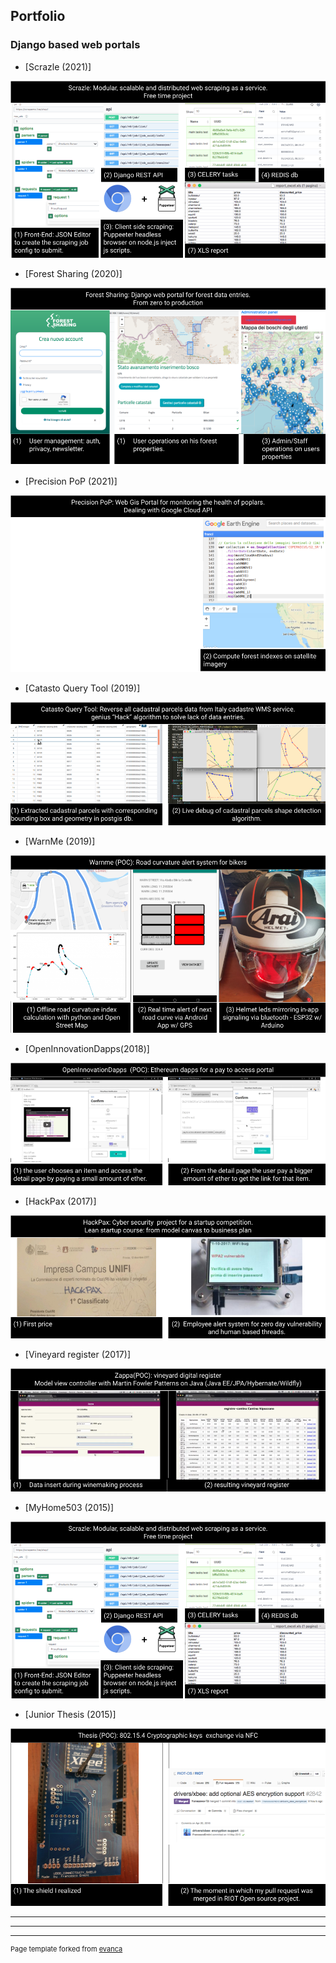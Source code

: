 ## Portfolio

### Django based web portals

- [Scrazle (2021)]
<img src="images/scrazle.png?raw=true"/>

- [Forest Sharing (2020)]
<img src="images/forestsharing.png?raw=true"/>

- [Precision PoP (2021)]
<img src="images/pop.png?raw=true"/>

- [Catasto Query Tool (2019)]
<img src="images/catastoquerytool.png?raw=true"/>

- [WarnMe (2019)]
<img src="images/warnme.png?raw=true"/>

- [OpenInnovationDapps(2018)]
<img src="images/openinnovationdapps.png?raw=true"/>

- [HackPax (2017)]
<img src="images/hackpax.png?raw=true"/>

- [Vineyard register (2017)]
<img src="images/vineyardregister.png?raw=true"/>

- [MyHome503 (2015)]
<img src="images/scrazle.png?raw=true"/>

- [Junior Thesis (2015)]
<img src="images/xbee.png?raw=true"/>

---

---




---
<p style="font-size:11px">Page template forked from <a href="https://github.com/evanca/quick-portfolio">evanca</a></p>
<!-- Remove above link if you don't want to attibute -->
